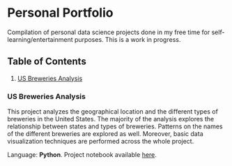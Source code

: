 # Personal Portfolio
Compilation of personal data science projects done in my free time for self-learning/entertainment purposes. This is a work in progress. 

## Table of Contents
1. [US Breweries Analysis](#breweries)

### **US Breweries Analysis** <a name="breweries"></a>

This project analyzes the geographical location and the different types of breweries in the United States. The majority of the analysis explores the relationship between states and types of breweries. Patterns on the names of the different breweries are explored as well. Moreover, basic data visualization techniques are performed across the whole project.

Language: **Python**. Project notebook available [here](./us-breweries/us-breweries.ipynb).
